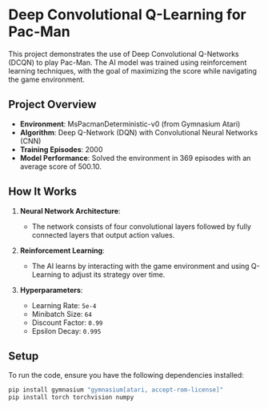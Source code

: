 # Deep Convolutional Q-Learning for Pac-Man

This project demonstrates the use of Deep Convolutional Q-Networks (DCQN) to play Pac-Man. The AI model was trained using reinforcement learning techniques, with the goal of maximizing the score while navigating the game environment.

## Project Overview

- **Environment**: MsPacmanDeterministic-v0 (from Gymnasium Atari)
- **Algorithm**: Deep Q-Network (DQN) with Convolutional Neural Networks (CNN)
- **Training Episodes**: 2000
- **Model Performance**: Solved the environment in 369 episodes with an average score of 500.10.

## How It Works

1. **Neural Network Architecture**: 
   - The network consists of four convolutional layers followed by fully connected layers that output action values.
   
2. **Reinforcement Learning**: 
   - The AI learns by interacting with the game environment and using Q-Learning to adjust its strategy over time.

3. **Hyperparameters**:
   - Learning Rate: `5e-4`
   - Minibatch Size: `64`
   - Discount Factor: `0.99`
   - Epsilon Decay: `0.995`

## Setup

To run the code, ensure you have the following dependencies installed:

```bash
pip install gymnasium "gymnasium[atari, accept-rom-license]"
pip install torch torchvision numpy
